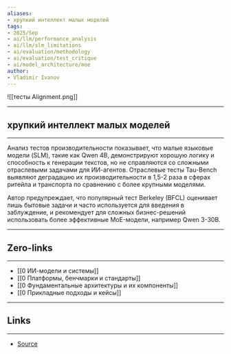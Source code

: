 ```yaml
---
aliases: 
- хрупкий интеллект малых моделей 
tags:
- 2025/Sep
- ai/llm/performance_analysis
- ai/llm/slm_limitations
- ai/evaluation/methodology
- ai/evaluation/test_critique
- ai/model_architecture/moe
author:
- Vladimir Ivanov
---
```

![[тесты Alignment.png]]

-----
##  хрупкий интеллект малых моделей 
-----
Анализ тестов производительности показывает, что малые языковые модели (SLM), такие как Qwen 4B, демонстрируют хорошую логику и способность к генерации текстов, но не справляются со сложными отраслевыми задачами для ИИ-агентов. Отраслевые тесты Tau-Bench выявляют деградацию их производительности в 1,5-2 раза в сферах ритейла и транспорта по сравнению с более крупными моделями. 

Автор предупреждает, что популярный тест Berkeley (BFCL) оценивает лишь бытовые задачи и часто используется для введения в заблуждение, и рекомендует для сложных бизнес-решений использовать более эффективные MoE-модели, например Qwen 3-30B.

---
## Zero-links
---
- [[0 ИИ-модели и системы]]
- [[0 Платформы, бенчмарки и стандарты]]
- [[0 Фундаментальные архитектуры и их компоненты]]
- [[0 Прикладные подходы и кейсы]]

---
## Links
---
- [Source](https://t.me/turboproject/2110)